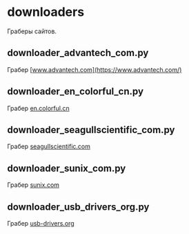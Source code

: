 # downloaders
Граберы сайтов.

## downloader_advantech_com.py
Грабер [www.advantech.com](https://www.advantech.com/)

## downloader_en_colorful_cn.py
Грабер [en.colorful.cn](https://en.colorful.cn/en/)

## downloader_seagullscientific_com.py
Грабер [seagullscientific.com](https://www.seagullscientific.com)

## downloader_sunix_com.py
Грабер [sunix.com](https://www.sunix.com)

## downloader_usb_drivers_org.py
Грабер [usb-drivers.org](https://www.usb-drivers.org/)